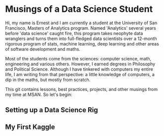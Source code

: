 # Musings of a Data Science Student

Hi, my name is Ernest and I am currently a student at the University of San Francisco, Masters of Analytics program.  Named 'Analytics' several years before 'data science' caught fire, this program takes neophyte data wranglers and turns them into full-fledged data scientists over a 12-month rigorous program of stats, machine learning, deep learning and other areas of software development and maths.

Most of the students come from the sciences: computer science, math, engineering and various others.  However, I earned degrees in Philosophy and Political Science.  Although I have tinkered with computers my entire life, I am writing from that perspective: a little knowledge of computers, a dip in the maths, but mostly from scratch.

This git contains lessons, best practices, projects, and other musings from my time at MSAN.  So let's begin:

## Setting up a Data Science Rig

## My First Kaggle
